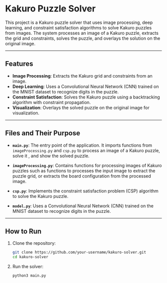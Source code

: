 # Kakuro Puzzle Solver

This project is a Kakuro puzzle solver that uses image processing, deep learning, and constraint satisfaction algorithms to solve Kakuro puzzles from images. The system processes an image of a Kakuro puzzle, extracts the grid and constraints, solves the puzzle, and overlays the solution on the original image.

---

## Features

- **Image Processing**: Extracts the Kakuro grid and constraints from an image.
- **Deep Learning**: Uses a Convolutional Neural Network (CNN) trained on the MNIST dataset to recognize digits in the puzzle.
- **Constraint Satisfaction**: Solves the Kakuro puzzle using a backtracking algorithm with constraint propagation.
- **Visualization**: Overlays the solved puzzle on the original image for visualization.

---

## Files and Their Purpose

- **`main.py`**: The entry point of the application. It imports functions from `imageProcessing.py` and `csp.py` to process an image of a Kakuro puzzle, solve it , and show the solved puzzle.

- **`imageProcessing.py`**: Contains functions for processing images of Kakuro puzzles such as functions to processes the input image to extract the puzzle grid, or extracts the board configuration from the processed image.

- **`csp.py`**: Implements the constraint satisfaction problem (CSP) algorithm to solve the Kakuro puzzle.

- **`model.py`**: Uses a Convolutional Neural Network (CNN) trained on the MNIST dataset to recognize digits in the puzzle.

---

## How to Run

1. Clone the repository:
   ```bash
   git clone https://github.com/your-username/kakuro-solver.git
   cd kakuro-solver
2. Run the solver:
   ```bash
   python3 main.py

